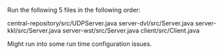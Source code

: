 Run the following 5 files in the following order:

central-repository/src/UDPServer.java
server-dvl/src/Server.java
server-kkl/src/Server.java
server-wst/src/Server.java
client/src/Client.java

Might run into some run time configuration issues.
